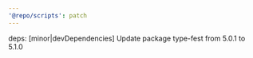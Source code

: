 ```yaml
---
'@repo/scripts': patch
---
```


deps: [minor|devDependencies] Update package type-fest from 5.0.1 to 5.1.0
